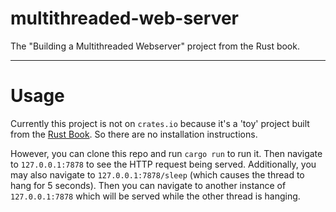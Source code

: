 # multithreaded-web-server
The "Building a Multithreaded Webserver" project from the Rust book.

---

# Usage

Currently this project is not on `crates.io` because it's a 'toy' project built from the [Rust Book](https://doc.rust-lang.org/stable/book/ch20-00-final-project-a-web-server.html). So there are no installation instructions.

However, you can clone this repo and run `cargo run` to run it. Then navigate to `127.0.0.1:7878` to see the HTTP request being served. Additionally, you may also navigate to `127.0.0.1:7878/sleep` (which causes the thread to hang for 5 seconds). Then you can navigate to another instance of `127.0.0.1:7878` which will be served while the other thread is hanging.